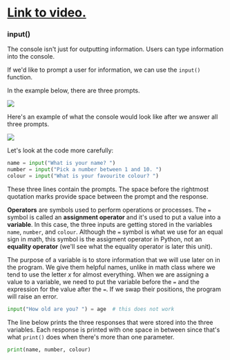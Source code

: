 # [Link to video.](https://www.youtube.com/watch?v=AISdZAu5BoU&list=PLVD25niNi0Bkf2psAf7PzB1SV068XyNPo&index=4)

### input()

The console isn't just for outputting information. Users can type information into the console.

If we'd like to prompt a user for information, we can use the `input()` function. 

In the example below, there are three prompts.

![](https://raw.githubusercontent.com/MissStrong/ICS3U/main/Images/1.2.1A.png)

Here's an example of what the console would look like after we answer all three prompts.

![](https://raw.githubusercontent.com/MissStrong/ICS3U/main/Images/1.2.1C.png)

Let's look at the code more carefully:

```python
name = input("What is your name? ")
number = input("Pick a number between 1 and 10. ")
colour = input("What is your favourite colour? ")
```

These three lines contain the prompts. The space before the rightmost quotation marks provide space between the prompt and the response.

**Operators** are symbols used to perform operations or processes. The `=` symbol is called an **assignment operator** and it's used to put a value into a **variable**. In this case, the three inputs are getting stored in the variables `name`, `number`, and `colour`. Although the `=` symbol is what we use for an equal sign in math, this symbol is the assigment operator in Python, not an **equality operator** (we'll see what the equality operator is later this unit).

The purpose of a variable is to store information that we will use later on in the program. We give them helpful names, unlike in math class where we tend to use the letter *x* for almost everything. When we are assigning a value to a variable, we need to put the variable before the `=` and the expression for the value after the `=`. If we swap their positions, the program will raise an error.

```python
input("How old are you? ") = age  # this does not work
```

The line below prints the three responses that were stored into the three variables. Each response is printed with one space in between since that's what `print()` does when there's more than one parameter.

``` python
print(name, number, colour)
```
